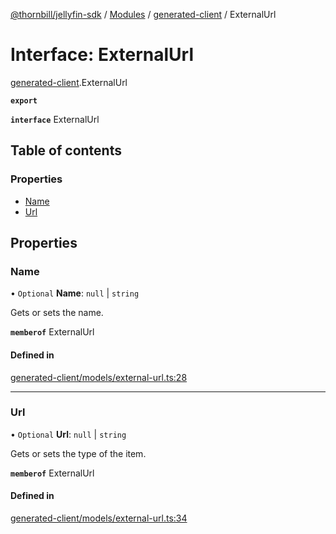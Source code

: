 [@thornbill/jellyfin-sdk](../README.md) / [Modules](../modules.md) / [generated-client](../modules/generated_client.md) / ExternalUrl

# Interface: ExternalUrl

[generated-client](../modules/generated_client.md).ExternalUrl

**`export`**

**`interface`** ExternalUrl

## Table of contents

### Properties

- [Name](generated_client.ExternalUrl.md#name)
- [Url](generated_client.ExternalUrl.md#url)

## Properties

### Name

• `Optional` **Name**: ``null`` \| `string`

Gets or sets the name.

**`memberof`** ExternalUrl

#### Defined in

[generated-client/models/external-url.ts:28](https://github.com/thornbill/jellyfin-sdk-typescript/blob/c65c42e/src/generated-client/models/external-url.ts#L28)

___

### Url

• `Optional` **Url**: ``null`` \| `string`

Gets or sets the type of the item.

**`memberof`** ExternalUrl

#### Defined in

[generated-client/models/external-url.ts:34](https://github.com/thornbill/jellyfin-sdk-typescript/blob/c65c42e/src/generated-client/models/external-url.ts#L34)
